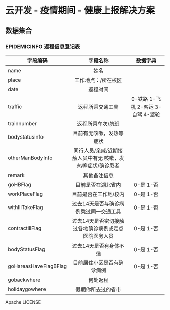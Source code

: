 # 云开发 - 疫情期间 - 健康上报解决方案





## 数据集合
### EPIDEMICINFO 返程信息登记表
| 字段编码        | 字段名称   |  数据字典  |
| --------   | :-----:  | :----:  |
| name     | 姓名 |        |
| place     | 工作地点：/所在校区 |        |
| date     | 返程时间 |        |
| traffic     | 返程所乘交通工具 |    0-铁路 1-飞机 2-客运 3-自驾 4-渡轮    |
| trainnumber     | 返程所乘车次/航班 |        |
| bodystatusinfo     | 目前有无咳嗽，发热等症状 |        |
| otherManBodyInfo     | 同行人员/亲戚/近期接触人员中有无 咳嗽，发热等症状/确诊患者 |        |
| remark     | 其他备注信息 |        |
| goHBFlag     | 目前是否在湖北省内 |    0-是 1-否    |
| workPlaceFlag     | 目前是否在工作地/校内 |   0-是 1-否     |
| withIllTakeFlag     | 过去14天是否与确诊病例乘过同一交通工具 |     0-是 1-否   |
| contractillFlag     | 过去14天是否密切接触过各地确诊病例或定点医院医务人员 |    0-是 1-否    |
| bodyStatusFlag     | 过去14天是否有身体不适 |    0-是 1-否    |
| goHareasHaveFlagBFlag     | 目前居住小区是否有确诊病例 |    0-是 1-否    |
| gobackwhere     | 何处返程 |        |
| holidaygowhere     | 假期你所去过的省市 |        |







Apache LICENSE
